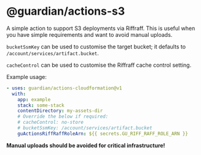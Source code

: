 # @guardian/actions-s3

A simple action to support S3 deployments via Riffraff. This is useful when you
have simple requirements and want to avoid manual uploads.

`bucketSsmKey` can be used to customise the target bucket; it defaults to
`/account/services/artifact.bucket`.

`cacheControl` can be used to customise the Riffraff cache control setting.

Example usage:

```yaml
- uses: guardian/actions-cloudformation@v1
  with:
    app: example
    stack: some-stack
    contentDirectory: my-assets-dir
    # Override the below if required:
    # cacheControl: no-store
    # bucketSsmKey: /account/services/artifact.bucket
    guActionsRiffRaffRoleArn: ${{ secrets.GU_RIFF_RAFF_ROLE_ARN }}
```

**Manual uploads should be avoided for critical infrastructure!**